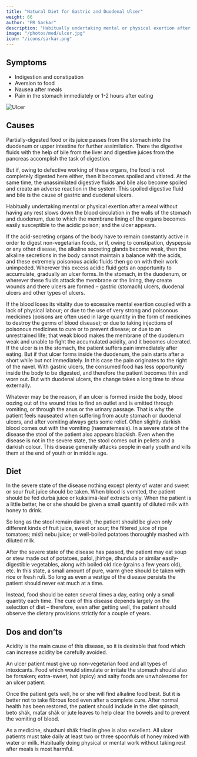 ```yaml
---
title: "Natural Diet for Gastric and Duodenal Ulcer"
weight: 66
author: "PR Sarkar"
description: "Habitually undertaking mental or physical exertion after a meal without having any rest slows down the blood circulation in the walls of the stomach and duodenum, due to which the membrane lining of the organs becomes easily susceptible to the acidic poison; and the ulcer appears"
image: "/photos/med/ulcer.jpg"
icon: "/icons/sarkar.png"
---
```




## Symptoms

- Indigestion and constipation
- Aversion to food
- Nausea after meals
- Pain in the stomach immediately or 1-2 hours after eating

![Ulcer](/photos/med/ulcer.jpg)

## Causes

Partially-digested food or its juice passes from the stomach into the duodenum or upper intestine for further assimilation. There the digestive fluids with the help of bile from the liver and digestive juices from the pancreas accomplish the task of digestion. 

But if, owing to defective working of these organs, the food is not completely digested here either, then it becomes spoiled and vitiated. At the same time, the unassimilated digestive fluids and bile also become spoiled and create an adverse reaction in the system. This spoiled digestive fluid and bile is the cause of gastric and duodenal ulcers. 

Habitually undertaking mental or physical exertion after a meal without having any rest slows down the blood circulation in the walls of the stomach and duodenum, due to which the membrane lining of the organs becomes easily susceptible to the acidic poison; and the ulcer appears.

If the acid-secreting organs of the body have to remain constantly active in order to digest non-vegetarian foods, or if, owing to constipation, dyspepsia or any other disease, the alkaline secreting glands become weak, then the alkaline secretions in the body cannot maintain a balance with the acids, and these extremely poisonous acidic fluids then go on with their work unimpeded. Wherever this excess acidic fluid gets an opportunity to accumulate, gradually an ulcer forms. In the stomach, in the duodenum, or wherever these fluids attack the membrane or the lining, they create wounds and there ulcers are formed – gastric (stomach) ulcers, duodenal ulcers and other types of ulcers.

If the blood loses its vitality due to excessive mental exertion coupled with a lack of physical labour; or due to the use of very strong and poisonous medicines (poisons are often used in large quantity in the form of medicines to destroy the germs of blood disease); or due to taking injections of poisonous medicines to cure or to prevent disease; or due to an unrestrained life; that weak blood makes the membrane of the duodenum weak and unable to fight the accumulated acidity, and it becomes ulcerated. If the ulcer is in the stomach, the patient suffers pain immediately after eating. But if that ulcer forms inside the duodenum, the pain starts after a short while but not immediately. In this case the pain originates to the right of the navel. With gastric ulcers, the consumed food has less opportunity inside the body to be digested, and therefore the patient becomes thin and worn out. But with duodenal ulcers, the change takes a long time to show externally.

Whatever may be the reason, if an ulcer is formed inside the body, blood oozing out of the wound tries to find an outlet and is emitted through vomiting, or through the anus or the urinary passage. That is why the patient feels nauseated when suffering from acute stomach or duodenal ulcers, and after vomiting always gets some relief. Often slightly darkish blood comes out with the vomiting (haematemesis). In a severe state of the disease the stool of the patient also appears blackish. Even when the disease is not in the severe state, the stool comes out in pellets and a darkish colour. This disease generally attacks people in early youth and kills them at the end of youth or in middle age.

<!-- Treatment:
Morning – Utkśepa Mudrá, Yogásana, Diirgha Prańáma, Bhujauṋgásana, Agnisára Mudrá, Padahastásana, Ágneyii Mudrá, and Ágneyii Práńáyáma.
Evening – Sarváuṋgásana, Matsyamudrá, Naokásana, Pashcimottánásana, Karmásana, Agnisára Mudrá and Ud́d́ayana Mudrá. -->

## Diet

In the severe state of the disease nothing except plenty of water and sweet or sour fruit juice should be taken. When blood is vomited, the patient should be fed durbá juice or kuksiimá-leaf extracts only. When the patient is a little better, he or she should be given a small quantity of diluted milk with honey to drink. 

So long as the stool remain darkish, the patient should be given only different kinds of fruit juice, sweet or sour; the filtered juice of ripe tomatoes; miśt́i nebu juice; or well-boiled potatoes thoroughly mashed with diluted milk.

After the severe state of the disease has passed, the patient may eat soup or stew made out of potatoes, pat́ol, jhiḿge, dhundula or similar easily-digestible vegetables, along with boiled old rice (grains a few years old), etc. In this state, a small amount of pure, warm ghee should be taken with rice or fresh rut́i. So long as even a vestige of the disease persists the patient should never eat much at a time. 

Instead, food should be eaten several times a day, eating only a small quantity each time. The cure of this disease depends largely on the selection of diet – therefore, even after getting well, the patient should observe the dietary provisions strictly for a couple of years.

## Dos and don’ts

Acidity is the main cause of this disease, so it is desirable that food which can increase acidity be carefully avoided. 

An ulcer patient must give up non-vegetarian food and all types of intoxicants. Food which would stimulate or irritate the stomach should also be forsaken; extra-sweet, hot (spicy) and salty foods are unwholesome for an ulcer patient. 

Once the patient gets well, he or she will find alkaline food best. But it is better not to take fibrous food even after a complete cure. After normal health has been restored, the patient should include in the diet spinach, beto shák, mat́ar shák or jute leaves to help clear the bowels and to prevent the vomiting of blood. 

As a medicine, shushuni shák fried in ghee is also excellent. All ulcer patients must take daily at least two or three spoonfuls of honey mixed with water or milk. Habitually doing physical or mental work without taking rest after meals is most harmful.

